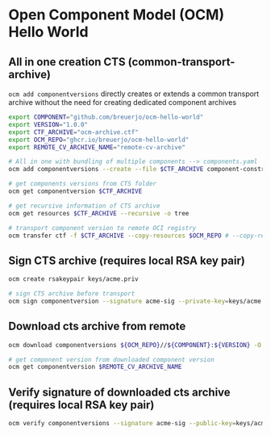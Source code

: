 # Open Component Model (OCM) Hello World

## All in one creation CTS (common-transport-archive)

`ocm add componentversions` directly creates or extends a common transport archive without the need for creating dedicated component archives

```sh
export COMPONENT="github.com/breuerjo/ocm-hello-world"
export VERSION="1.0.0"
export CTF_ARCHIVE="ocm-archive.ctf"
export OCM_REPO="ghcr.io/breuerjo/ocm-hello-world"
export REMOTE_CV_ARCHIVE_NAME="remote-cv-archive"

# All in one with bundling of multiple components --> components.yaml
ocm add componentversions --create --file $CTF_ARCHIVE component-constructor.yaml

# get components versions from CTS folder
ocm get componentversion $CTF_ARCHIVE

# get recursive information of CTS archive
ocm get resources $CTF_ARCHIVE --recursive -o tree

# transport component version to remote OCI registry
ocm transfer ctf -f $CTF_ARCHIVE --copy-resources $OCM_REPO # --copy-resources flag configures that also the external images are fetched and included in the ocm artefact
```

## Sign CTS archive (requires local RSA key pair)

```sh
ocm create rsakeypair keys/acme.priv
```

```sh
# sign CTS archive before transport
ocm sign componentversion --signature acme-sig --private-key=keys/acme.priv $CTF_ARCHIVE
```

## Download cts archive from remote

```sh
ocm download componentversions ${OCM_REPO}//${COMPONENT}:${VERSION} -O $REMOTE_CV_ARCHIVE_NAME
```

```sh
# get component version from downloaded component version
ocm get componentversion $REMOTE_CV_ARCHIVE_NAME
```

## Verify signature of downloaded cts archive (requires local RSA key pair)

```sh
ocm verify componentversions --signature acme-sig --public-key=keys/acme.pub $REMOTE_CV_ARCHIVE_NAME
```
